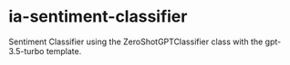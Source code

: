 # ia-sentiment-classifier
Sentiment Classifier using the ZeroShotGPTClassifier class with the gpt-3.5-turbo template.
